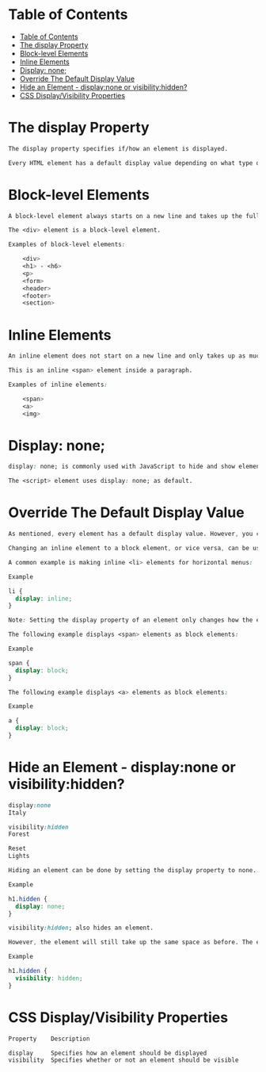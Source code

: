 # Table of Contents
- [Table of Contents](#table-of-contents)
- [The display Property](#the-display-property)
- [Block-level Elements](#block-level-elements)
- [Inline Elements](#inline-elements)
- [Display: none;](#display-none)
- [Override The Default Display Value](#override-the-default-display-value)
- [Hide an Element - display:none or visibility:hidden?](#hide-an-element---displaynone-or-visibilityhidden)
- [CSS Display/Visibility Properties](#css-displayvisibility-properties)

# The display Property

```css
The display property specifies if/how an element is displayed.

Every HTML element has a default display value depending on what type of element it is. The default display value for most elements is block or inline.
```

# Block-level Elements

```css
A block-level element always starts on a new line and takes up the full width available (stretches out to the left and right as far as it can).

The <div> element is a block-level element.

Examples of block-level elements:

    <div>
    <h1> - <h6>
    <p>
    <form>
    <header>
    <footer>
    <section>
```

# Inline Elements

```css
An inline element does not start on a new line and only takes up as much width as necessary.

This is an inline <span> element inside a paragraph.

Examples of inline elements:

    <span>
    <a>
    <img>
```

# Display: none;

```css
display: none; is commonly used with JavaScript to hide and show elements without deleting and recreating them. Take a look at our last example on this page if you want to know how this can be achieved.

The <script> element uses display: none; as default.
```

# Override The Default Display Value

```css
As mentioned, every element has a default display value. However, you can override this.

Changing an inline element to a block element, or vice versa, can be useful for making the page look a specific way, and still follow the web standards.

A common example is making inline <li> elements for horizontal menus:

Example

li {
  display: inline;
}

Note: Setting the display property of an element only changes how the element is displayed, NOT what kind of element it is. So, an inline element with display: block; is not allowed to have other block elements inside it.

The following example displays <span> elements as block elements:

Example

span {
  display: block;
}

The following example displays <a> elements as block elements:

Example

a {
  display: block;
}
```

# Hide an Element - display:none or visibility:hidden?

```css
display:none
Italy

visibility:hidden
Forest

Reset
Lights

Hiding an element can be done by setting the display property to none. The element will be hidden, and the page will be displayed as if the element is not there:

Example

h1.hidden {
  display: none;
}

visibility:hidden; also hides an element.

However, the element will still take up the same space as before. The element will be hidden, but still affect the layout:

Example

h1.hidden {
  visibility: hidden;
}
```

# CSS Display/Visibility Properties
```css
Property 	Description

display 	Specifies how an element should be displayed
visibility 	Specifies whether or not an element should be visible
```